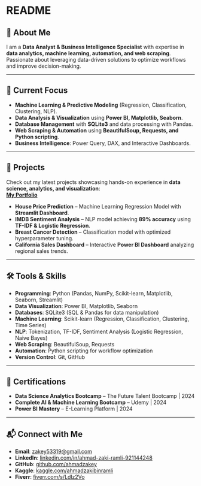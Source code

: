 # README

## 👋 About Me  
I am a **Data Analyst & Business Intelligence Specialist** with expertise in **data analytics, machine learning, automation, and web scraping**. Passionate about leveraging data-driven solutions to optimize workflows and improve decision-making.

---

## 🚀 Current Focus  
- **Machine Learning & Predictive Modeling** (Regression, Classification, Clustering, NLP).  
- **Data Analysis & Visualization** using **Power BI, Matplotlib, Seaborn**.  
- **Database Management** with **SQLite3** and data processing with Pandas.  
- **Web Scraping & Automation** using **BeautifulSoup, Requests, and Python scripting**.  
- **Business Intelligence**: Power Query, DAX, and Interactive Dashboards.

---

## 📂 Projects  
Check out my latest projects showcasing hands-on experience in **data science, analytics, and visualization**:  
[**My Portfolio**](https://shorturl.at/Swpep)  

- **House Price Prediction** – Machine Learning Regression Model with **Streamlit Dashboard**.  
- **IMDB Sentiment Analysis** – NLP model achieving **89% accuracy** using **TF-IDF & Logistic Regression**.  
- **Breast Cancer Detection** – Classification model with optimized hyperparameter tuning.  
- **California Sales Dashboard** – Interactive **Power BI Dashboard** analyzing regional sales trends.

---

## 🛠️ Tools & Skills  
- **Programming**: Python (Pandas, NumPy, Scikit-learn, Matplotlib, Seaborn, Streamlit)  
- **Data Visualization**: Power BI, Matplotlib, Seaborn  
- **Databases**: SQLite3 (SQL & Pandas for data manipulation)  
- **Machine Learning**: Scikit-learn (Regression, Classification, Clustering, Time Series)  
- **NLP**: Tokenization, TF-IDF, Sentiment Analysis (Logistic Regression, Naive Bayes)  
- **Web Scraping**: BeautifulSoup, Requests  
- **Automation**: Python scripting for workflow optimization  
- **Version Control**: Git, GitHub  

---

## 📜 Certifications  
- **Data Science Analytics Bootcamp** – The Future Talent Bootcamp | 2024  
- **Complete AI & Machine Learning Bootcamp** – Udemy | 2024  
- **Power BI Mastery** – E-Learning Platform | 2024  

---

## 📬 Connect with Me  
- **Email**: [zakey53319@gmail.com](mailto:zakey53319@gmail.com)  
- **LinkedIn**: [linkedin.com/in/ahmad-zaki-ramli-921144248](https://linkedin.com/in/ahmad-zaki-ramli-921144248)  
- **GitHub**: [github.com/ahmadzakey](https://github.com/ahmadzakey)  
- **Kaggle**: [kaggle.com/ahmadzakibinramli](https://www.kaggle.com/ahmadzakibinramli)  
- **Fiverr**: [fiverr.com/s/Ldlz2Vo](https://www.fiverr.com/s/Ldlz2Vo)  

